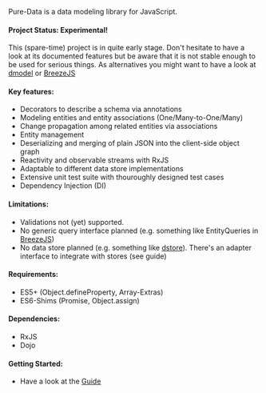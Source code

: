 Pure-Data is a data modeling library for JavaScript.

#### Project Status: Experimental!
This (spare-time) project is in quite early stage. Don't hesitate to have a look
at its documented features but be aware that it is not stable enough to be used
for serious things. As alternatives you might want to have a look at
[dmodel](http://github.com/sitepen/dmodel) or [BreezeJS](http://getbreezenow.com)

#### Key features:
- Decorators to describe a schema via annotations
- Modeling entities and entity associations (One/Many-to-One/Many)
- Change propagation among related entities via associations
- Entity management
- Deserializing and merging of plain JSON into the client-side object graph
- Reactivity and observable streams with RxJS
- Adaptable to different data store implementations
- Extensive unit test suite with thouroughly designed test cases
- Dependency Injection (DI)

#### Limitations:
- Validations not (yet) supported.
- No generic query interface planned (e.g. something like EntityQueries in [BreezeJS](http://getbreezenow.com))
- No data store planned (e.g. something like [dstore](http://github.com/sitepen/dstore)). There's an adapter interface to integrate with stores (see guide)

#### Requirements:
- ES5+ (Object.defineProperty, Array-Extras)
- ES6-Shims (Promise, Object.assign)

#### Dependencies:
- RxJS
- Dojo

#### Getting Started:
- Have a look at the [Guide](https://www.github.com/devpunk/pure-data/doc/contents.md)
